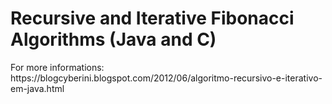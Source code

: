 <h1>Recursive and Iterative Fibonacci Algorithms (Java and C)</h1>
<p>For more informations: https://blogcyberini.blogspot.com/2012/06/algoritmo-recursivo-e-iterativo-em-java.html</p>
